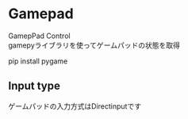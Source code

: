 # Gamepad
GamepPad Control  
gamepyライブラリを使ってゲームパッドの状態を取得  
  
pip install pygame  

## Input type
ゲームパッドの入力方式はDirectinputです


